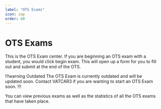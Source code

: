 ```yaml
---
label: "OTS Exams"
icon: zap
order: 60
---
```


# OTS Exams

This is the OTS Exam center. If you are beginning an OTS exam with a student, you would click begin exam. This will open up a form for you to fill out and submit at the end of the OTS.

!!!warning Outdated
The OTS Exam is currently outdated and will be updated soon. Contact VATCAR3 if you are wanting to start an OTS Exam soon.
!!!

You can view previous exams as well as the statistics of all the OTS exams that have taken place.